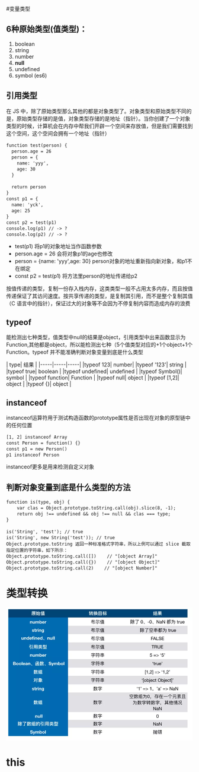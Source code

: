 #变量类型
## 6种原始类型(值类型)：

1. boolean
2. string
3. number
4. **null**
5. undefined
6. symbol (es6)

## 引用类型
在 JS 中，除了原始类型那么其他的都是对象类型了。对象类型和原始类型不同的是，原始类型存储的是值，对象类型存储的是地址（指针）。当你创建了一个对象类型的时候，计算机会在内存中帮我们开辟一个空间来存放值，但是我们需要找到这个空间，这个空间会拥有一个地址（指针）


```
function test(person) {
  person.age = 26
  person = {
    name: 'yyy',
    age: 30
  }

  return person
}
const p1 = {
  name: 'yck',
  age: 25
}
const p2 = test(p1)
console.log(p1) // -> ?
console.log(p2) // -> ?
```

* test(p1) 将p1的对象地址当作函数参数
* person.age = 26 会将对象p1的age也修改
* person = {name: 'yyy',age: 30} person对象的地址重新指向新对象，和p1不在绑定
* const p2 = test(p1) 将方法里person的地址传递给p2

按值传递的类型，复制一份存入栈内存，这类类型一般不占用太多内存，而且按值传递保证了其访问速度。按共享传递的类型，是复制其引用，而不是整个复制其值（C 语言中的指针），保证过大的对象等不会因为不停复制内容而造成内存的浪费

## typeof
能检测出七种类型，值类型中null的结果是object，引用类型中出来函数显示为Function,其他都是object，所以能检测出七种（5个值类型对应的+1个object+1个Function。typeof 并不能准确判断对象变量到底是什么类型

| type| 结果 |
|-----|-----|-----|
|typeof 123| number|
|typeof '123'| string |
|typeof true| boolean |
|typeof undefined| undefined |
|typeof Symbol()| symbol |
|typeof function| Function |
|typeof null| object |
|typeof [1,2]| object |
|typeof {}| object |

## instanceof
instanceof运算符用于测试构造函数的prototype属性是否出现在对象的原型链中的任何位置


```
[1, 2] instanceof Array
const Person = function() {}
const p1 = new Person()
p1 instanceof Person
```
instanceof更多是用来检测自定义对象

## 判断对象变量到底是什么类型的方法

```
function is(type, obj) {
    var clas = Object.prototype.toString.call(obj).slice(8, -1);
    return obj !== undefined && obj !== null && clas === type;
}

is('String', 'test'); // true
is('String', new String('test')); // true
Object.prototype.toString 返回一种标准格式字符串，所以上例可以通过 slice 截取指定位置的字符串，如下所示：
Object.prototype.toString.call([])    // "[object Array]"
Object.prototype.toString.call({})    // "[object Object]"
Object.prototype.toString.call(2)    // "[object Number]"
```
# 类型转换
![](/assets/js基础知识/类型转换.jpg)
# this

